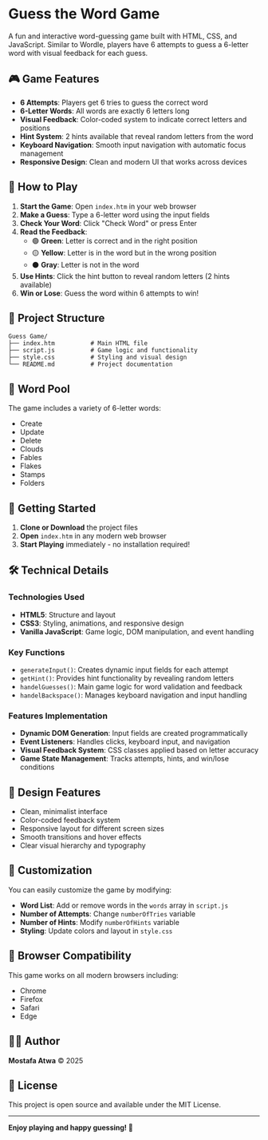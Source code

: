 # Guess the Word Game

A fun and interactive word-guessing game built with HTML, CSS, and JavaScript. Similar to Wordle, players have 6 attempts to guess a 6-letter word with visual feedback for each guess.

## 🎮 Game Features

- **6 Attempts**: Players get 6 tries to guess the correct word
- **6-Letter Words**: All words are exactly 6 letters long
- **Visual Feedback**: Color-coded system to indicate correct letters and positions
- **Hint System**: 2 hints available that reveal random letters from the word
- **Keyboard Navigation**: Smooth input navigation with automatic focus management
- **Responsive Design**: Clean and modern UI that works across devices

## 🎯 How to Play

1. **Start the Game**: Open `index.htm` in your web browser
2. **Make a Guess**: Type a 6-letter word using the input fields
3. **Check Your Word**: Click "Check Word" or press Enter
4. **Read the Feedback**:
   - 🟢 **Green**: Letter is correct and in the right position
   - 🟡 **Yellow**: Letter is in the word but in the wrong position
   - ⚫ **Gray**: Letter is not in the word
5. **Use Hints**: Click the hint button to reveal random letters (2 hints available)
6. **Win or Lose**: Guess the word within 6 attempts to win!

## 📁 Project Structure

```
Guess Game/
├── index.htm          # Main HTML file
├── script.js          # Game logic and functionality
├── style.css          # Styling and visual design
└── README.md          # Project documentation
```

## 🎲 Word Pool

The game includes a variety of 6-letter words:
- Create
- Update
- Delete
- Clouds
- Fables
- Flakes
- Stamps
- Folders

## 🚀 Getting Started

1. **Clone or Download** the project files
2. **Open** `index.htm` in any modern web browser
3. **Start Playing** immediately - no installation required!

## 🛠️ Technical Details

### Technologies Used
- **HTML5**: Structure and layout
- **CSS3**: Styling, animations, and responsive design
- **Vanilla JavaScript**: Game logic, DOM manipulation, and event handling

### Key Functions
- `generateInput()`: Creates dynamic input fields for each attempt
- `getHint()`: Provides hint functionality by revealing random letters
- `handelGuesses()`: Main game logic for word validation and feedback
- `handelBackspace()`: Manages keyboard navigation and input handling

### Features Implementation
- **Dynamic DOM Generation**: Input fields are created programmatically
- **Event Listeners**: Handles clicks, keyboard input, and navigation
- **Visual Feedback System**: CSS classes applied based on letter accuracy
- **Game State Management**: Tracks attempts, hints, and win/lose conditions

## 🎨 Design Features

- Clean, minimalist interface
- Color-coded feedback system
- Responsive layout for different screen sizes
- Smooth transitions and hover effects
- Clear visual hierarchy and typography

## 🔧 Customization

You can easily customize the game by modifying:
- **Word List**: Add or remove words in the `words` array in `script.js`
- **Number of Attempts**: Change `numberOfTries` variable
- **Number of Hints**: Modify `numberOfHints` variable
- **Styling**: Update colors and layout in `style.css`

## 📱 Browser Compatibility

This game works on all modern browsers including:
- Chrome
- Firefox
- Safari
- Edge

## 👨‍💻 Author

**Mostafa Atwa** © 2025

## 📄 License

This project is open source and available under the MIT License.

---

**Enjoy playing and happy guessing! 🎉**

